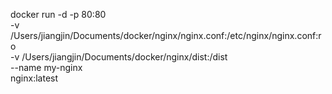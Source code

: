 docker run -d -p 80:80 \
 -v /Users/jiangjin/Documents/docker/nginx/nginx.conf:/etc/nginx/nginx.conf:ro \
 -v /Users/jiangjin/Documents/docker/nginx/dist:/dist \
 --name my-nginx \
 nginx:latest
